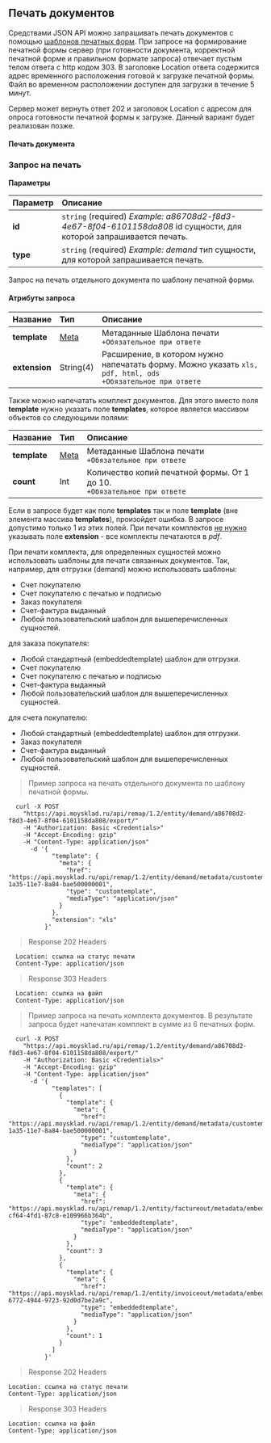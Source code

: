 ## Печать документов
Средствами JSON API можно запрашивать печать документов с помощью [шаблонов печатных форм](#/dictionaries/template#2-shablon-pechatnoj-formy).
При запросе на формирование печатной формы сервер (при готовности документа, корректной
печатной форме и правильном формате запроса) отвечает пустым телом ответа с http кодом 303.
В заголовке Location ответа содержится адрес временного расположения готовой к загрузке печатной формы.
Файл во временном расположении доступен для загрузки в течение 5 минут.

Сервер может вернуть ответ 202 и заголовок Location с адресом для опроса готовности печатной формы к загрузке.
Данный вариант будет реализован позже.

#### Печать документа 

### Запрос на печать

**Параметры**

| Параметр | Описание                                                                                                           |
| :------- | :----------------------------------------------------------------------------------------------------------------- |
| **id**   | `string` (required) *Example: a86708d2-f8d3-4e67-8f04-6101158da808* id сущности, для которой запрашивается печать. |
| **type** | `string` (required) *Example: demand* тип сущности, для которой запрашивается печать.                              |

Запрос на печать отдельного документа по шаблону печатной формы.
#### Атрибуты запроса

| Название      | Тип                                                       | Описание                                                                                                        |
| ------------- | :-------------------------------------------------------- | :-------------------------------------------------------------------------------------------------------------- |
| **template**  | [Meta](#/general#3-metadannye) | Метаданные Шаблона печати<br>`+Обязательное при ответе`                                                         |
| **extension** | String(4)                                                 | Расширение, в котором нужно напечатать форму. Можно указать `xls, pdf, html, ods`<br>`+Обязательное при ответе` |

Также можно напечатать комплект документов. Для этого вместо поля **template** нужно указать поле **templates**, которое является массивом объектов со следующими полями:

| Название     | Тип                                                       | Описание                                                                   |
| ------------ | :-------------------------------------------------------- | :------------------------------------------------------------------------- |
| **template** | [Meta](#/general#3-metadannye) | Метаданные Шаблона печати<br>`+Обязательное при ответе`                    |
| **count**    | Int                                                       | Количество копий печатной формы. От 1 до 10.<br>`+Обязательное при ответе` |

Если в запросе будет как поле **templates** так и поле **template** (вне элемента массива **templates**), произойдет ошибка. В запросе допустимо только 1 из этих полей.
При печати комплектов <u>не нужно</u> указывать поле **extension** - все комплекты печатаются в *pdf*.

При печати комплекта, для определенных сущностей можно использовать шаблоны для печати связанных документов.
Так, например, для отгрузки (demand) можно использовать шаблоны:

+ Счет покупателю
+ Счет покупателю с печатью и подписью
+ Заказ покупателя
+ Счет-фактура выданный
+ Любой пользовательский шаблон для вышеперечисленных сущностей.

для заказа покупателя:

+ Любой стандартный (embeddedtemplate) шаблон для отгрузки.
+ Счет покупателю
+ Счет покупателю с печатью и подписью
+ Счет-фактура выданный
+ Любой пользовательский шаблон для вышеперечисленных сущностей.

для счета покупателю:

+ Любой стандартный (embeddedtemplate) шаблон для отгрузки.
+ Заказ покупателя
+ Счет-фактура выданный
+ Любой пользовательский шаблон для вышеперечисленных сущностей.

> Пример запроса на печать отдельного документа по шаблону печатной формы.

```shell
  curl -X POST
    "https://api.moysklad.ru/api/remap/1.2/entity/demand/a86708d2-f8d3-4e67-8f04-6101158da808/export/"
    -H "Authorization: Basic <Credentials>"
    -H "Accept-Encoding: gzip"
    -H "Content-Type: application/json"
      -d '{
            "template": {
              "meta": {
                "href": "https://api.moysklad.ru/api/remap/1.2/entity/demand/metadata/customtemplate/daca545a-1a35-11e7-8a84-bae500000001",
                "type": "customtemplate",
                "mediaType": "application/json"
              }
            },
            "extension": "xls"
          }'  
```

> Response 202 Headers

```
  Location: ссылка на статус печати
  Content-Type: application/json
```

> Response 303 Headers

```
  Location: ссылка на файл
  Content-Type: application/json
```

> Пример запроса на печать комплекта документов. В результате запроса будет напечатан комплект в сумме из 6 печатных форм.

```shell
  curl -X POST
    "https://api.moysklad.ru/api/remap/1.2/entity/demand/a86708d2-f8d3-4e67-8f04-6101158da808/export/"
    -H "Authorization: Basic <Credentials>"
    -H "Accept-Encoding: gzip"
    -H "Content-Type: application/json"
      -d '{
            "templates": [
              {
                "template": {
                  "meta": {
                    "href": "https://api.moysklad.ru/api/remap/1.2/entity/demand/metadata/customtemplate/daca545a-1a35-11e7-8a84-bae500000001",
                    "type": "customtemplate",
                    "mediaType": "application/json"
                  }
                },
                "count": 2
              },
              {
                "template": {
                  "meta": {
                    "href": "https://api.moysklad.ru/api/remap/1.2/entity/factureout/metadata/embeddedtemplate/3d2685b4-cf64-4fd1-87c8-e109966b364b",
                    "type": "embeddedtemplate",
                    "mediaType": "application/json"
                  }
                },
                "count": 3
              },
              {
                "template": {
                  "meta": {
                    "href": "https://api.moysklad.ru/api/remap/1.2/entity/invoiceout/metadata/embeddedtemplate/6f3c9a47-6772-4944-9723-92d0d7be2a9c",
                    "type": "embeddedtemplate",
                    "mediaType": "application/json"
                  }
                },
                "count": 1
              }
            ]
          }'  
```

> Response 202 Headers

```
Location: ссылка на статус печати
Content-Type: application/json
```

> Response 303 Headers

```
Location: ссылка на файл
Content-Type: application/json
```

